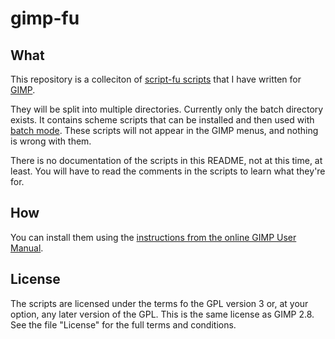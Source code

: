 # gimp-fu

## What

This repository is a colleciton of [script-fu scripts](https://docs.gimp.org/en/gimp-scripting.html) that I have written for [GIMP](https://www.gimp.org/).

They will be split into multiple directories. Currently only the batch directory exists. It contains scheme scripts that can be installed and then used with [batch mode](https://www.gimp.org/tutorials/Basic_Batch/). These scripts will not appear in the GIMP menus, and nothing is wrong with them.

There is no documentation of the scripts in this README, not at this time, at least. You will have to read the comments in the scripts to learn what they're for.

## How

You can install them using the [instructions from the online GIMP User Manual](https://docs.gimp.org/en/install-script-fu.html).

## License

The scripts are licensed under the terms fo the GPL version 3 or, at your option, any later version of the GPL. This is the same license as GIMP 2.8. See the file "License" for the full terms and conditions.
